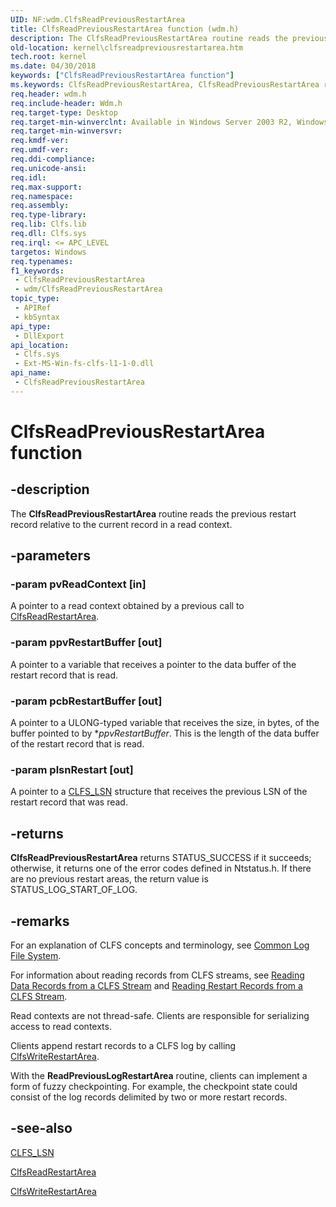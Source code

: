 ```yaml
---
UID: NF:wdm.ClfsReadPreviousRestartArea
title: ClfsReadPreviousRestartArea function (wdm.h)
description: The ClfsReadPreviousRestartArea routine reads the previous restart record relative to the current record in a read context.
old-location: kernel\clfsreadpreviousrestartarea.htm
tech.root: kernel
ms.date: 04/30/2018
keywords: ["ClfsReadPreviousRestartArea function"]
ms.keywords: ClfsReadPreviousRestartArea, ClfsReadPreviousRestartArea routine [Kernel-Mode Driver Architecture], Clfs_884a8a2f-adbf-415b-968e-2f82c3f5d7fa.xml, kernel.clfsreadpreviousrestartarea, wdm/ClfsReadPreviousRestartArea
req.header: wdm.h
req.include-header: Wdm.h
req.target-type: Desktop
req.target-min-winverclnt: Available in Windows Server 2003 R2, Windows Vista, and later versions of Windows.
req.target-min-winversvr: 
req.kmdf-ver: 
req.umdf-ver: 
req.ddi-compliance: 
req.unicode-ansi: 
req.idl: 
req.max-support: 
req.namespace: 
req.assembly: 
req.type-library: 
req.lib: Clfs.lib
req.dll: Clfs.sys
req.irql: <= APC_LEVEL
targetos: Windows
req.typenames: 
f1_keywords:
 - ClfsReadPreviousRestartArea
 - wdm/ClfsReadPreviousRestartArea
topic_type:
 - APIRef
 - kbSyntax
api_type:
 - DllExport
api_location:
 - Clfs.sys
 - Ext-MS-Win-fs-clfs-l1-1-0.dll
api_name:
 - ClfsReadPreviousRestartArea
---
```


# ClfsReadPreviousRestartArea function


## -description

The <b>ClfsReadPreviousRestartArea</b> routine reads the previous restart record relative to the current record in a read context.

## -parameters

### -param pvReadContext [in]


A pointer to a read context obtained by a previous call to <a href="/windows-hardware/drivers/ddi/wdm/nf-wdm-clfsreadrestartarea">ClfsReadRestartArea</a>.

### -param ppvRestartBuffer [out]


A pointer to a variable that receives a pointer to the data buffer of the restart record that is read.

### -param pcbRestartBuffer [out]


A pointer to a ULONG-typed variable that receives the size, in bytes, of the buffer pointed to by *<i>ppvRestartBuffer</i>. This is the length of the data buffer of the restart record that is read.

### -param plsnRestart [out]


A pointer to a <a href="/windows-hardware/drivers/ddi/wdm/ns-wdm-_cls_lsn">CLFS_LSN</a> structure that receives the previous LSN of the restart record that was read.

## -returns

<b>ClfsReadPreviousRestartArea</b> returns STATUS_SUCCESS if it succeeds; otherwise, it returns one of the error codes defined in Ntstatus.h. If there are no previous restart areas, the return value is STATUS_LOG_START_OF_LOG.

## -remarks

For an explanation of CLFS concepts and terminology, see <a href="/windows-hardware/drivers/kernel/using-common-log-file-system">Common Log File System</a>.

For information about reading records from CLFS streams, see <a href="/windows-hardware/drivers/kernel/reading-data-records-from-a-clfs-stream">Reading Data Records from a CLFS Stream</a> and <a href="/windows-hardware/drivers/kernel/reading-restart-records-from-a-clfs-stream">Reading Restart Records from a CLFS Stream</a>.

Read contexts are not thread-safe. Clients are responsible for serializing access to read contexts.

Clients append restart records to a CLFS log by calling <a href="/windows-hardware/drivers/ddi/wdm/nf-wdm-clfswriterestartarea">ClfsWriteRestartArea</a>.       

With the <b>ReadPreviousLogRestartArea</b> routine, clients can implement a form of fuzzy checkpointing. For example, the checkpoint state could consist of the log records delimited by two or more restart records.

## -see-also

<a href="/windows-hardware/drivers/ddi/wdm/ns-wdm-_cls_lsn">CLFS_LSN</a>



<a href="/windows-hardware/drivers/ddi/wdm/nf-wdm-clfsreadrestartarea">ClfsReadRestartArea</a>



<a href="/windows-hardware/drivers/ddi/wdm/nf-wdm-clfswriterestartarea">ClfsWriteRestartArea</a>
